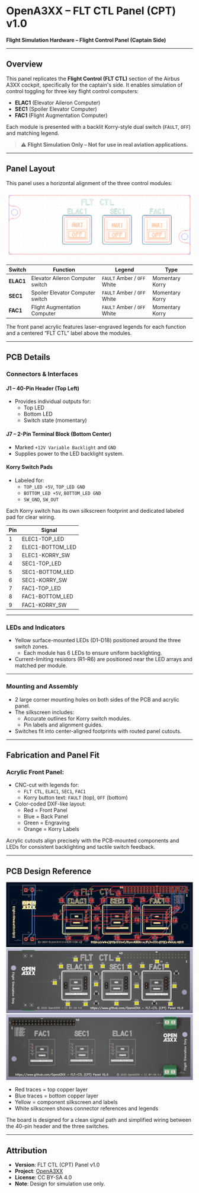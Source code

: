 # OpenA3XX – FLT CTL Panel (CPT) v1.0

**Flight Simulation Hardware – Flight Control Panel (Captain Side)**

---

## Overview

This panel replicates the **Flight Control (FLT CTL)** section of the Airbus A3XX cockpit, specifically for the captain's side. It enables simulation of control toggling for three key flight control computers:

- **ELAC1** (Elevator Aileron Computer)
- **SEC1** (Spoiler Elevator Computer)
- **FAC1** (Flight Augmentation Computer)

Each module is presented with a backlit Korry-style dual switch (`FAULT`, `OFF`) and matching legend.

> ⚠️ **Flight Simulation Only – Not for use in real aviation applications.**

---

## Panel Layout

This panel uses a horizontal alignment of the three control modules:

![Acrylic Panels](./img/acrylic-panels.png)

| Switch    | Function                         | Legend                      | Type            |
| --------- | -------------------------------- | --------------------------- | --------------- |
| **ELAC1** | Elevator Aileron Computer switch | `FAULT` Amber / `OFF` White | Momentary Korry |
| **SEC1**  | Spoiler Elevator Computer switch | `FAULT` Amber / `OFF` White | Momentary Korry |
| **FAC1**  | Flight Augmentation Computer     | `FAULT` Amber / `OFF` White | Momentary Korry |

The front panel acrylic features laser-engraved legends for each function and a centered “FLT CTL” label above the modules.

---

## PCB Details

### Connectors & Interfaces

#### J1 – 40-Pin Header (Top Left)

- Provides individual outputs for:
    - Top LED
    - Bottom LED
    - Switch state (momentary)

#### J7 – 2-Pin Terminal Block (Bottom Center)

- Marked `+12V Variable Backlight` and `GND`
- Supplies power to the LED backlight system.

#### Korry Switch Pads

- Labeled for:
    - `TOP_LED +5V`, `TOP_LED GND`
    - `BOTTOM_LED +5V`, `BOTTOM_LED GND`
    - `SW_GND`, `SW_OUT`

Each Korry switch has its own silkscreen footprint and dedicated labeled pad for clear wiring.

| Pin | Signal           |
| --- | ---------------- |
| 1   | ELEC1-TOP_LED    |
| 2   | ELEC1-BOTTOM_LED |
| 3   | ELEC1-KORRY_SW   |
| 4   | SEC1-TOP_LED     |
| 5   | SEC1-BOTTOM_LED  |
| 6   | SEC1-KORRY_SW    |
| 7   | FAC1-TOP_LED     |
| 8   | FAC1-BOTTOM_LED  |
| 9   | FAC1-KORRY_SW    |

---

### LEDs and Indicators

- Yellow surface-mounted LEDs (D1–D18) positioned around the three switch zones.
    - Each module has 6 LEDs to ensure uniform backlighting.
- Current-limiting resistors (R1–R6) are positioned near the LED arrays and matched per module.

---

### Mounting and Assembly

- 2 large corner mounting holes on both sides of the PCB and acrylic panel.
- The silkscreen includes:
    - Accurate outlines for Korry switch modules.
    - Pin labels and alignment guides.
- Switches fit into center-aligned footprints with routed panel cutouts.

---

## Fabrication and Panel Fit

### Acrylic Front Panel:

- CNC-cut with legends for:
    - `FLT CTL`, `ELAC1`, `SEC1`, `FAC1`
    - Korry button text: `FAULT` (top), `OFF` (bottom)
- Color-coded DXF-like layout:
    - Red = Front Panel
    - Blue = Back Panel
    - Green = Engraving
    - Orange = Korry Labels

Acrylic cutouts align precisely with the PCB-mounted components and LEDs for consistent backlighting and tactile switch feedback.

---

## PCB Design Reference

![PCB Design](./img/pcb-design.png)
![PCB 3D Front](./img/pcb-3d-front.png)
![PCB 3D Back](./img/pcb-3d-back.png)

- Red traces = top copper layer
- Blue traces = bottom copper layer
- Yellow = component silkscreen and labels
- White silkscreen shows connector references and legends

The board is designed for a clean signal path and simplified wiring between the 40-pin header and the three switches.

---

## Attribution

- **Version**: FLT CTL (CPT) Panel v1.0
- **Project**: [OpenA3XX](https://www.github.com/OpenA3XX)
- **License**: CC BY-SA 4.0
- **Note**: Design for simulation use only.
